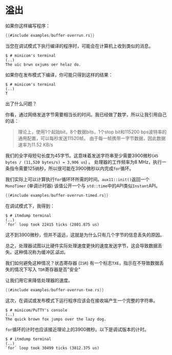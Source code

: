 # 溢出

如果你这样编写程序：

``` rust
{{#include examples/buffer-overrun.rs}}
```

当您在调试模式下执行编译的程序时，可能会在计算机上收到类似的消息。

``` console
$ # minicom's terminal
(..)
The uic brwn oxjums oer helaz do.
```

如果你在发布模式下编译，你可能只得到这样的结果：

``` console
$ # minicom's terminal
(..)
T
```

出了什么问题？

你看，通过网络发送字节需要相当长的时间。我已经做了数学，所以让我引用自己的话：

> 理论上，使用1个起始bit，8个数据bits，1个stop bit和115200 bps波特率的通用配置，可以每秒发送11520帧。
> 由于每一帧携带一字节数据，因此数据速率为11.52 KB/s

我们的全字母短句长度为45字节。这意味着发送字符串至少需要3900微秒(`45 bytes / (11,520 bytes/s) = 3,906 us`) 。
处理器的工作频率为8 MHz，执行一条指令需要125纳秒，所以很可能在3900微秒以内完成`for`循环。

我们实际上可以计算执行`for`循环环所需的时间。`aux11::init()`返回一个`MonoTimer` (单调计时器) 该值公开一个与
`std::time`中的API类似`Instant`API。

``` rust
{{#include examples/buffer-overrun-timed.rs}}
```

在调试模式下，我得到：

``` console
$ # itmdump terminal
(..)
`for` loop took 22415 ticks (2801.875 us)
```

这不到3900微秒，但并不遥远，这就是为什么只有几个字节的信息丢失的原因。

总之，处理器试图以比硬件实际处理速度更快的速度发送字节，这会导致数据丢失。这种情况称为缓冲区*溢出*。

我们如何避免这种情况？状态寄存器 (`ISR`) 有一个标志`TXE`，指示在不导致数据丢失的情况下写入
`TDR`寄存器是否"安全"

让我们用它来降低处理器的速度。

``` rust
{{#include examples/buffer-overrun-txe.rs}}
```

这次，在调试或发布模式下运行程序应该会在接收端产生一个完整的字符串。

``` console
$ # minicom/PuTTY's console
(..)
The quick brown fox jumps over the lazy dog.
```

`for`循环的计时也应该接近理论上的3900微秒。以下是调试版本的计时。

``` console
$ # itmdump terminal
(..)
`for` loop took 30499 ticks (3812.375 us)
```
